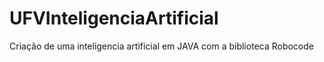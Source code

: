 # UFVInteligenciaArtificial
Criação de uma inteligencia artificial em JAVA com a biblioteca Robocode
